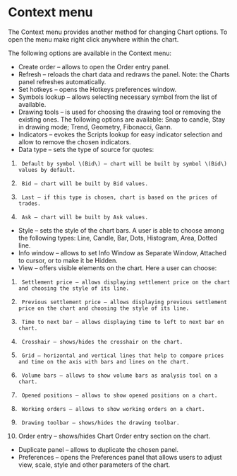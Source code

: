 # Context menu

The Context menu provides another method for changing Chart options. To open the menu make right click anywhere within the chart.

The following options are available in the Context menu:

* Create order – allows to open the Order entry panel.
* Refresh – reloads the chart data and redraws the panel. Note: the Charts panel refreshes automatically.
* Set hotkeys – opens the Hotkeys preferences window.
* Symbols lookup – allows selecting necessary symbol from the list of available.
* Drawing tools – is used for choosing the drawing tool or removing the existing ones. The following options are available: Snap to candle, Stay in drawing mode; Trend, Geometry, Fibonacci, Gann.
* Indicators – evokes the Scripts lookup for easy indicator selection and allow to remove the chosen indicators.
* Data type – sets the type of source for quotes:

1.      Default by symbol \(Bid\) – chart will be built by symbol \(Bid\) values by default.

2.      Bid – chart will be built by Bid values.

3.      Last – if this type is chosen, chart is based on the prices of trades.

4.      Ask – chart will be built by Ask values.

* Style – sets the style of the chart bars. A user is able to choose among the following types: Line, Candle, Bar, Dots, Histogram, Area, Dotted line.
* Info window – allows to set Info Window as Separate Window, Attached to cursor, or to make it be Hidden.
* View – offers visible elements on the chart. Here a user can choose:

1.      Settlement price – allows displaying settlement price on the chart and choosing the style of its line.

2.      Previous settlement price – allows displaying previous settlement price on the chart and choosing the style of its line.

3.      Time to next bar – allows displaying time to left to next bar on chart.

4.      Crosshair – shows/hides the crosshair on the chart.

5.      Grid – horizontal and vertical lines that help to compare prices and time on the axis with bars and lines on the chart.

6.      Volume bars – allows to show volume bars as analysis tool on a chart.

7.      Opened positions – allows to show opened positions on a chart.

8.      Working orders – allows to show working orders on a chart.

9.      Drawing toolbar – shows/hides the drawing toolbar.

10.  Order entry – shows/hides Chart Order entry section on the chart.

* Duplicate panel – allows to duplicate the chosen panel.
* Preferences – opens the Preferences panel that allows users to adjust view, scale, style and other parameters of the chart.

